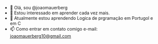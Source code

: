 - 👋 Olá, sou @joaomauerberg
- 👀 Estou interessado em aprender cada vez mais.
- 🌱 Atualmente estou aprendendo Logica de prgramação em Portugol e em C 
- 📫 Como entrar em contato comigo e-mail: joaomauerberg10@gmail.com

<!---
joaomauerberg/joaomauerberg is a ✨ special ✨ repository because its `README.md` (this file) appears on your GitHub profile.
You can click the Preview link to take a look at your changes.
--->
